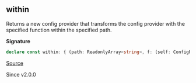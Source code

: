 ## within

Returns a new config provider that transforms the config provider with the
specified function within the specified path.

**Signature**

```ts
declare const within: { (path: ReadonlyArray<string>, f: (self: ConfigProvider) => ConfigProvider): (self: ConfigProvider) => ConfigProvider; (self: ConfigProvider, path: ReadonlyArray<string>, f: (self: ConfigProvider) => ConfigProvider): ConfigProvider; }
```

[Source](https://github.com/Effect-TS/effect/tree/main/packages/effect/src/ConfigProvider.ts#L330)

Since v2.0.0